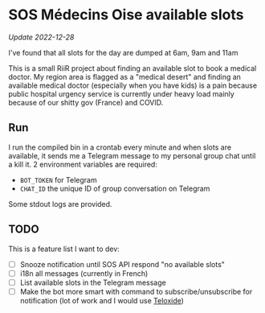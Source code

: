 
# SOS Médecins Oise available slots

*Update 2022-12-28*

I've found that all slots for the day are dumped at 6am, 9am and 11am

This is a small RiiR project about finding an available slot to book a medical doctor.
My region area is flagged as a "medical desert" and finding an available medical doctor (especially when you have kids) is a pain because public hospital urgency service is currently under heavy load mainly because of our shitty gov (France) and COVID.

## Run
I run the compiled bin in a crontab every minute and when slots are available, it sends me a Telegram message to my personal group chat until a kill it.
2 environment variables are required:
- `BOT_TOKEN` for Telegram
- `CHAT_ID` the unique ID of group conversation on Telegram

Some stdout logs are provided.

## TODO
This is a feature list I want to dev:
- [ ] Snooze notification until SOS API respond "no available slots"
- [ ] i18n all messages (currently in French)
- [ ] List available slots in the Telegram message
- [ ] Make the bot more smart with command to subscribe/unsubscribe for notification (lot of work and I would use [Teloxide](https://github.com/teloxide/teloxide))
